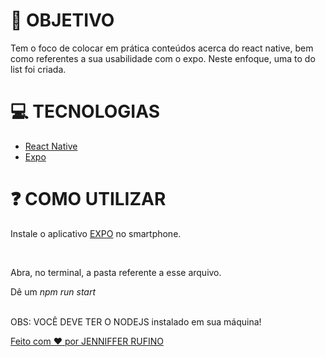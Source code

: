 <h1>🚀 OBJETIVO </h1>
<p>Tem o foco de colocar em prática conteúdos acerca do react native, bem como referentes a sua usabilidade
    com o expo. Neste enfoque, uma to do list foi criada.
</p>

<h1>💻 TECNOLOGIAS</h1>
<ul>
    <li><u>React Native</u></li>
    <li><u>Expo</u></li>
</ul>

<h1>❓ COMO UTILIZAR</h1>
<p>Instale o aplicativo <u>EXPO</u> no smartphone.</p>
<br>
<p>Abra, no terminal, a pasta referente a esse arquivo.</p>
<p>Dê um <i>npm run start</i></p>
<br>
<span>OBS: VOCÊ DEVE TER O NODEJS instalado em sua máquina! </span>
<br>

<u><footer>Feito com ❤ por JENNIFFER RUFINO</footer></u>